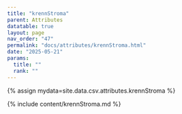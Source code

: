 ```yaml
---
title: "krennStroma"
parent: Attributes
datatable: true
layout: page
nav_order: "47"
permalink: "docs/attributes/krennStroma.html"
date: "2025-05-21"
params:
  title: ""
  rank: ""
---
```

{% assign mydata=site.data.csv.attributes.krennStroma %} 

{% include content/krennStroma.md %}
